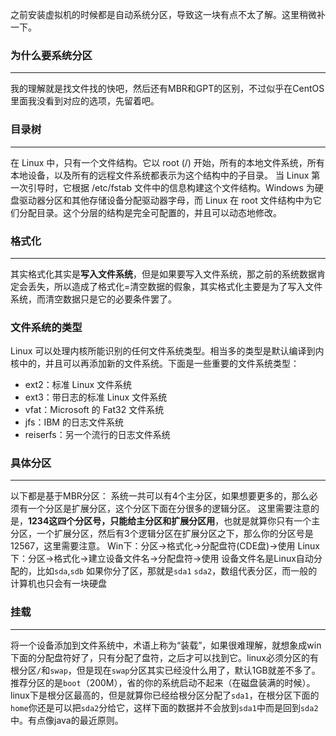 之前安装虚拟机的时候都是自动系统分区，导致这一块有点不太了解。这里稍微补一下。

### 为什么要系统分区
------
我的理解就是找文件找的快吧，然后还有MBR和GPT的区别，不过似乎在CentOS里面我没看到对应的选项，先留着吧。

### 目录树
------
在 Linux 中，只有一个文件结构。它以 root (/) 开始，所有的本地文件系统，所有本地设备，以及所有的远程文件系统都表示为这个结构中的子目录。
当 Linux 第一次引导时，它根据 /etc/fstab 文件中的信息构建这个文件结构。Windows 为硬盘驱动器分区和其他存储设备分配驱动器字母，而 Linux 在 root 文件结构中为它们分配目录。这个分层的结构是完全可配置的，并且可以动态地修改。
### 格式化
------
其实格式化其实是**写入文件系统**，但是如果要写入文件系统，那之前的系统数据肯定会丢失，所以造成了格式化=清空数据的假象，其实格式化主要是为了写入文件系统，而清空数据只是它的必要条件罢了。

### 文件系统的类型
Linux 可以处理内核所能识别的任何文件系统类型。相当多的类型是默认编译到内核中的，并且可以再添加新的文件系统。下面是一些重要的文件系统类型：

* ext2：标准 Linux 文件系统
* ext3：带日志的标准 Linux 文件系统
* vfat：Microsoft 的 Fat32 文件系统
* jfs：IBM 的日志文件系统
* reiserfs：另一个流行的日志文件系统

### 具体分区
------
以下都是基于MBR分区：
系统一共可以有4个主分区，如果想要更多的，那么必须有一个分区是扩展分区，这个分区下面在分很多的逻辑分区。
这里需要注意的是，**1234这四个分区号，只能给主分区和扩展分区用**，也就是就算你只有一个主分区，一个扩展分区，然后有3个逻辑分区在扩展分区之下，那么你的分区号是12567，这里需要注意。
Win下：分区->格式化->分配盘符(CDE盘)->使用
Linux下：分区->格式化->建立设备文件名->分配盘符->使用
设备文件名是Linux自动分配的，比如`sda`,`sdb`
如果你分了区，那就是`sda1` `sda2`，数组代表分区，而一般的计算机也只会有一块硬盘
### 挂载
------
将一个设备添加到文件系统中，术语上称为“装载”，如果很难理解，就想象成win下面的分配盘符好了，只有分配了盘符，之后才可以找到它。linux必须分区的有根分区`/`和`swap`，但是现在`swap`分区其实已经没什么用了，默认1GB就差不多了。推荐分区的是`boot`（200M），省的你的系统启动不起来（在磁盘装满的时候）。linux下是根分区最高的，但是就算你已经给根分区分配了`sda1`，在根分区下面的`home`你还是可以把`sda2`分给它，这样下面的数据并不会放到`sda1`中而是回到`sda2`中。有点像java的最近原则。


